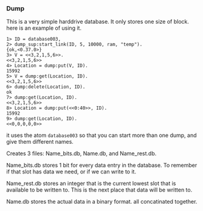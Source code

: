 ### Dump
This is a very simple harddrive database. It only stores one size of block. here is an example of using it.

```
1> ID = database003,
2> dump_sup:start_link(ID, 5, 10000, ram, "temp").
{ok,<0.37.0>}
3> V = <<3,2,1,5,6>>.
<<3,2,1,5,6>>
4> Location = dump:put(V, ID).
15992
5> V = dump:get(Location, ID).
<<3,2,1,5,6>>
6> dump:delete(Location, ID).
ok
7> dump:get(Location, ID).
<<3,2,1,5,6>>
8> Location = dump:put(<<0:40>>, ID).
15992
9> dump:get(Location, ID).
<<0,0,0,0,0>>
```

it uses the atom ```database003``` so that you can start more than one dump, and give them different names.


Creates 3 files: Name_bits.db, Name.db, and Name_rest.db.

Name_bits.db stores 1 bit for every data entry in the database. To remember if that slot has data we need, or if we can write to it.

Name_rest.db stores an integer that is the current lowest slot that is available to be written to. This is the next place that data will be written to.

Name.db stores the actual data in a binary format. all concatinated together.